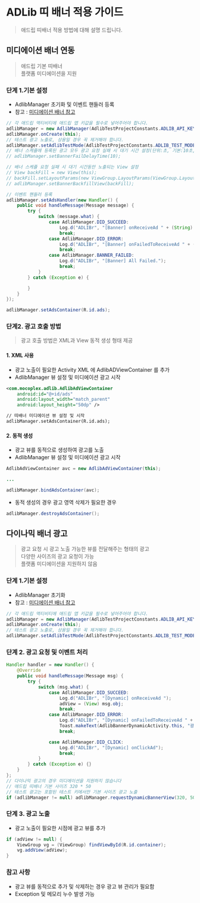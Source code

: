 # ADLib 띠 배너 적용 가이드
> 애드립 띠배너 적용 방법에 대해 설명 드립니다. <br>


## 미디에이션 배너 연동
> 애드립 기본 띠배너 <br>
> 플랫폼 미디에이션을 지원

### 단계 1.기본 설정
- AdlibManager 초기화 및 이벤트 핸들러 등록
- 참고 : [미디에이션 배너 참고](./AdlibBannerMediationActivity.java)

```java
// 각 애드립 액티비티에 애드립 앱 키값을 필수로 넣어주어야 합니다.
adlibManager = new AdlibManager(AdlibTestProjectConstants.ADLIB_API_KEY);
adlibManager.onCreate(this);
// 테스트 광고 노출로, 상용일 경우 꼭 제거해야 합니다.
adlibManager.setAdlibTestMode(AdlibTestProjectConstants.ADLIB_TEST_MODE);
// 배너 스케쥴에 등록된 광고 모두 광고 요청 실패 시 대기 시간 설정(단위:초, 기본:10초, 최소:1초)
// adlibManager.setBannerFailDelayTime(10);

// 배너 스케쥴 요청 실패 시 대기 시간동안 노출되는 View 설정
// View backFill = new View(this);
// backFill.setLayoutParams(new ViewGroup.LayoutParams(ViewGroup.LayoutParams.MATCH_PARENT, ViewGroup.LayoutParams.MATCH_PARENT));
// adlibManager.setBannerBackfillView(backFill);

// 이벤트 핸들러 등록
adlibManager.setAdsHandler(new Handler() {
    public void handleMessage(Message message) {
        try {
            switch (message.what) {
                case AdlibManager.DID_SUCCEED:
                    Log.d("ADLIBr", "[Banner] onReceiveAd " + (String) message.obj);
                    break;
                case AdlibManager.DID_ERROR:
                    Log.d("ADLIBr", "[Banner] onFailedToReceiveAd " + (String) message.obj);
                    break;
                case AdlibManager.BANNER_FAILED:
                    Log.d("ADLIBr", "[Banner] All Failed.");
                    break;
            }
        } catch (Exception e) {

        }
    }
});

adlibManager.setAdsContainer(R.id.ads);
```

### 단계2. 광고 호출 방법
> 광고 호출 방법은  XML과 View 동적 생성 형태 제공

#### 1. XML 사용
- 광고 노출이 필요한 Activity XML 에 AdlibADViewContainer 를 추가
- AdlibManager 뷰 설정 및 미디에이션 광고 시작

```xml
<com.mocoplex.adlib.AdlibAdViewContainer
    android:id="@+id/ads"
    android:layout_width="match_parent"
    android:layout_height="50dp" />

// 띠배너 미디에이션 뷰 설정 및 시작
adlibManager.setAdsContainer(R.id.ads);
```

#### 2. 동적 생성
- 광고 뷰를 동적으로 생성하여 광고를 노출
- AdlibManager 뷰 설정 및 미디에이션 광고 시작

```java
AdlibAdViewContainer avc = new AdlibAdViewContainer(this);

...

adlibManager.bindAdsContainer(avc);
```

- 동적 생성의 경우 광고 영역 삭제가 필요한 경우

```java
adlibManager.destroyAdsContainer();
```

## 다이나믹 배너 광고
> 광고 요청 시 광고 노출 가능한 뷰를 전달해주는 형태의 광고<br>
> 다양한 사이즈의 광고 요청이 가능<br>
> 플랫폼 미디에이션을 지원하지 않음

### 단계 1.기본 설정
- AdlibManager 초기화
- 참고 : [미디에이션 배너 참고](./AdlibBannerDynamicActivity.java)

```java
// 각 애드립 액티비티에 애드립 앱 키값을 필수로 넣어주어야 합니다.
adlibManager = new AdlibManager(AdlibTestProjectConstants.ADLIB_API_KEY);
adlibManager.onCreate(this);
// 테스트 광고 노출로, 상용일 경우 꼭 제거해야 합니다.
adlibManager.setAdlibTestMode(AdlibTestProjectConstants.ADLIB_TEST_MODE);
```

### 단계 2. 광고 요청 및 이벤트 처리

```java
Handler handler = new Handler() {
	@Override
	public void handleMessage(Message msg) {
	    try {
	        switch (msg.what) {
	            case AdlibManager.DID_SUCCEED:
	                Log.d("ADLIBr", "[Dynamic] onReceiveAd ");
	                adView = (View) msg.obj;
	                break;
	            case AdlibManager.DID_ERROR:
	                Log.d("ADLIBr", "[Dynamic] onFailedToReceiveAd " + (String) msg.obj);
	                Toast.makeText(AdlibBannerDynamicActivity.this, "광고수신 실패 :)", Toast.LENGTH_SHORT).show();
	                break;

	            case AdlibManager.DID_CLICK:
	                Log.d("ADLIBr", "[Dynamic] onClickAd");
	                break;
	        }
	    } catch (Exception e) {}
	}
};
// 다이나믹 광고의 경우 미디에이션을 지원하지 않습니다
// 애드립 띠배너 기본 사이즈 320 * 50
// 테스트 광고는 포함된 테스트 키에서만 기본 사이즈 광고 노출
if (adlibManager != null) adlibManager.requestDynamicBannerView(320, 50, handler);
```

### 단계 3. 광고 노출
- 광고 노출이 필요한 시점에 광고 뷰를 추가

```java
if (adView != null) {
    ViewGroup vg = (ViewGroup) findViewById(R.id.container);
    vg.addView(adView);
}
```

### 참고 사항
- 광고 뷰를 동적으로 추가 및 삭제하는 경우 광고 뷰 관리가 필요함
- Exception 및 메모리 누수 발생 가능